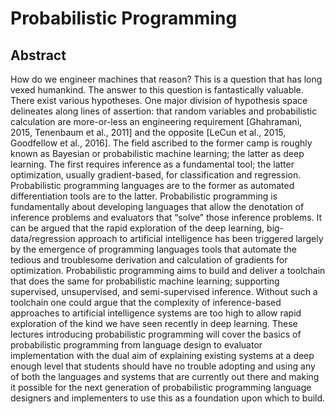 # Probabilistic Programming

## Abstract

How do we engineer machines that reason? This is a question that has long vexed humankind. The answer to this question is fantastically valuable. There exist various hypotheses. One major division of hypothesis space delineates along lines of assertion: that random variables and probabilistic calculation are more-or-less an engineering requirement [Ghahramani, 2015, Tenenbaum et al., 2011] and the opposite [LeCun et al., 2015, Goodfellow et al., 2016]. The field ascribed to the former camp is roughly known as Bayesian or probabilistic machine learning; the latter as deep learning. The first requires inference as a fundamental tool; the latter optimization, usually gradient-based, for classification and regression. Probabilistic programming languages are to the former as automated differentiation tools are to the latter. Probabilistic programming is fundamentally about developing languages that allow the denotation of inference problems and evaluators that “solve” those inference problems. It can be argued that the rapid exploration of the deep learning, big-data/regression approach to artificial intelligence has been triggered largely by the emergence of programming languages tools that automate the tedious and troublesome derivation and calculation of gradients for optimization. Probabilistic programming aims to build and deliver a toolchain that does the same for probabilistic machine learning; supporting supervised, unsupervised, and semi-supervised inference. Without such a toolchain one could argue that the complexity of inference-based approaches to artificial intelligence systems are too high to allow rapid exploration of the kind we have seen recently in deep learning. These lectures introducing probabilistic programming will cover the basics of probabilistic programming from language design to evaluator implementation with the dual aim of explaining existing systems at a deep enough level that students should have no trouble adopting and using any of both the languages and systems that are currently out there and making it possible for the next generation of probabilistic programming language designers and implementers to use this as a foundation upon which to build.